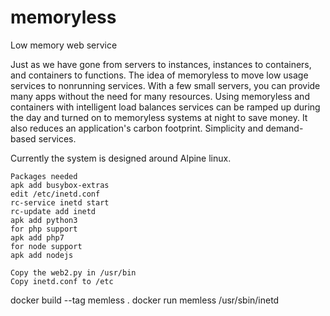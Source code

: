 # memoryless
Low memory web service

Just as we have gone from servers to instances, instances to containers, and containers to functions. The idea of memoryless to move low usage services to nonrunning services. With a few small servers, you can provide many apps without the need for many resources. Using memoryless and containers with intelligent load balances services can be ramped up during the day and turned on to memoryless systems at night to save money. It also reduces an application's carbon footprint. Simplicity and demand-based services.

Currently the system is designed around Alpine linux.

```
Packages needed
apk add busybox-extras
edit /etc/inetd.conf
rc-service inetd start
rc-update add inetd
apk add python3
for php support
apk add php7
for node support
apk add nodejs

Copy the web2.py in /usr/bin
Copy inetd.conf to /etc
```

docker build --tag memless .
docker run memless /usr/sbin/inetd
